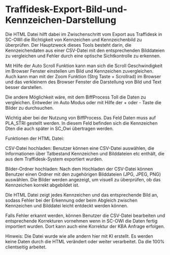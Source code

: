 # Traffidesk-Export-Bild-und-Kennzeichen-Darstellung


Die HTML Datei hilft dabei im Zwischenschritt vom Export aus Traffidesk in SC-OWI die Richtigkeit von Kennzeichen und Kennzeichenbild zu überprüfen.
Der Hauptzweck dieses Tools besteht darin, die Kennzeichendaten aus einer CSV-Datei mit den entsprechenden Bilddateien zu vergleichen und Fehler durch eine optische Sichtkontrolle zu erkennen.

Mit Hilfe der Auto Scroll Funktion kann man sich die Scroll Geschwindigkeit im Browser Fenster einstellen um Bild und Kennzeichen zuvergleichen.
Auch kann man mit der Zoom Funktion (Strg Taste + Scrollrad) im Browser und das verkleinern des Browser Fenster die Darstellung von Bild und Text besser darstellen. 

Die andere Möglichkeit wäre, mit dem BiffProcess Toll die Daten zu vergleichen. 
Entweder im Auto Modus oder mit Hilfe der + oder -  Taste die Bilder zu durchsuchen. 

Wichtig aber bei der Nutzung von BiffProcess.
Das Feld Daten muss auf PLA_STRI gestellt werden. In diesem Feld befinden sich die Kennzeichen Dten die auch später in SC_Owi übertragen werden. 

Funktionen der HTML Datei:

CSV-Datei hochladen:
Benutzer können eine CSV-Datei auswählen, die Informationen über Tatbestand Kennzeichen und Bilddateien etc enthält, die aus dem Traffidesk-System exportiert wurden.

Bilder-Ordner hochladen:
Nach dem Hochladen der CSV-Datei können Benutzer einen Ordner mit den zugehörigen Bilddateien (JPG, JPEG, PNG) auswählen. Die Bilder werden angezeigt, um visuell zu überprüfen, ob das Kennzeichen korrekt abgebildet ist.


DIe HTML Datei zeigt jedes Kennzeichen und das entsprechende Bild an, sodass Fehler bei der Erkennung oder beim Abgleich zwischen Kennzeichen und Bilddatei leicht entdeckt werden können.

Falls Fehler erkannt werden, können Benutzer die CSV-Datei bearbeiten und entsprechende Korrekturen vornehmen wenn in SC-OWI die Daten fertig importiert wurden. 
Dort kann auch eine Korrektur der KBA Anfrage erfolgen. 



Hinweis:
Die Datei wurde wie alle andern hier mit KI erstellt.
Es werden keine Daten durch die HTML verändert oder weiter verarbeitet. Da die 100% clientseitig arbeitet. 

